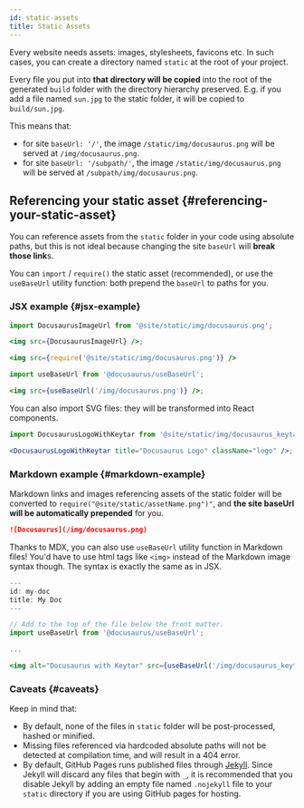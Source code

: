 ```yaml
---
id: static-assets
title: Static Assets
---
```


Every website needs assets: images, stylesheets, favicons etc. In such cases, you can create a directory named `static` at the root of your project.

Every file you put into **that directory will be copied** into the root of the generated `build` folder with the directory hierarchy preserved. E.g. if you add a file named `sun.jpg` to the static folder, it will be copied to `build/sun.jpg`.

This means that:

- for site `baseUrl: '/'`, the image `/static/img/docusaurus.png` will be served at `/img/docusaurus.png`.
- for site `baseUrl: '/subpath/'`, the image `/static/img/docusaurus.png` will be served at `/subpath/img/docusaurus.png`.

## Referencing your static asset {#referencing-your-static-asset}

You can reference assets from the `static` folder in your code using absolute paths, but this is not ideal because changing the site `baseUrl` will **break those link**s.

You can `import` / `require()` the static asset (recommended), or use the `useBaseUrl` utility function: both prepend the `baseUrl` to paths for you.

### JSX example {#jsx-example}

```jsx title="MyComponent.js"
import DocusaurusImageUrl from '@site/static/img/docusaurus.png';

<img src={DocusaurusImageUrl} />;
```

```jsx title="MyComponent.js"
<img src={require('@site/static/img/docusaurus.png')} />
```

```jsx title="MyComponent.js"
import useBaseUrl from '@docusaurus/useBaseUrl';

<img src={useBaseUrl('/img/docusaurus.png')} />;
```

You can also import SVG files: they will be transformed into React components.

```jsx title="MyComponent.js"
import DocusaurusLogoWithKeytar from '@site/static/img/docusaurus_keytar.svg';

<DocusaurusLogoWithKeytar title="Docusaurus Logo" className="logo" />;
```

### Markdown example {#markdown-example}

Markdown links and images referencing assets of the static folder will be converted to `require("@site/static/assetName.png")"`, and **the site baseUrl will be automatically prepended** for you.

```md title="my-doc.md"
![Docusaurus](/img/docusaurus.png)
```

Thanks to MDX, you can also use `useBaseUrl` utility function in Markdown files! You'd have to use html tags like `<img>` instead of the Markdown image syntax though. The syntax is exactly the same as in JSX.

```jsx title="my-doc.mdx"
---
id: my-doc
title: My Doc
---

// Add to the top of the file below the front matter.
import useBaseUrl from '@docusaurus/useBaseUrl';

...

<img alt="Docusaurus with Keytar" src={useBaseUrl('/img/docusaurus_keytar.svg')} />
```

### Caveats {#caveats}

Keep in mind that:

- By default, none of the files in `static` folder will be post-processed, hashed or minified.
- Missing files referenced via hardcoded absolute paths will not be detected at compilation time, and will result in a 404 error.
- By default, GitHub Pages runs published files through [Jekyll](https://jekyllrb.com/). Since Jekyll will discard any files that begin with `_`, it is recommended that you disable Jekyll by adding an empty file named `.nojekyll` file to your `static` directory if you are using GitHub pages for hosting.
